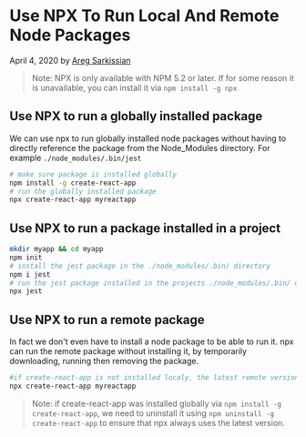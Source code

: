 # Use NPX To Run Local And Remote Node Packages

April 4, 2020 by [Areg Sarkissian](https://aregsar.com/about)

> Note: NPX is only available with NPM 5.2 or later. If for some reason it is unavailable, you can install it via `npm install -g npx`

## Use NPX to run a globally installed package

We can use npx to run globally installed node packages without having to directly reference the package from the Node_Modules directory. For example `./node_modules/.bin/jest`

```bash
# make sure package is installed globally
npm install -g create-react-app
# run the globally installed package
npx create-react-app myreactapp
```

## Use NPX to run a package installed in a project

```bash
mkdir myapp && cd myapp
npm init
# install the jest package in the ./node_modules/.bin/ directory
npm i jest
# run the jest package installed in the projects ./node_modules/.bin/ directory
npx jest
```

## Use NPX to run a remote package

In fact we don't even have to install a node package to be able to run it.
npx can run the remote package without installing it, by temporarily downloading, running then removing the package.

```bash
#if create-react-app is not installed localy, the latest remote version is used
npx create-react-app myreactapp
```

> Note: if create-react-app was installed globally via `npm install -g create-react-app`, we need to uninstall it using `npm uninstall -g create-react-app` to ensure that npx always uses the latest version.
